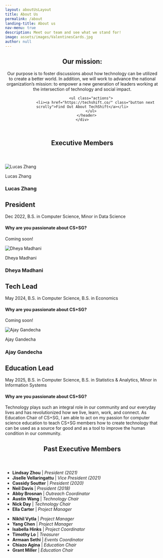 ```yaml
---
layout: aboutUsLayout
title: About Us
permalink: /about
landing-title: About us
nav-menu: true
description: Meet our team and see what we stand for!
image: assets/images/ValentinesCards.jpg
author: null
---
```


<div id="main" class="alt">
<!-- One -->
<section id="Mission">
	<div class="inner">
		<header class="major">
			<h2 id="Mission">Our mission: </h2>
			<p>Our purpose is to foster discussions about how technology can be utilized to create a better world. In addition, we will work to advance the national organization’s mission: to empower a new generation of leaders working at the intersection of technology and social impact.</p>		
			
			<ul class="actions">
				<li><a href="https://techshift.co/" class="button next scrolly">Find Out About TechShift</a></li>
			</ul>
		</header>
	</div>
</section>
<!--<hr class="major" />-->
<section id="Exec" class="profile-header">
	<div class="inner">
		<header class="major">
			<h2>Executive Members</h2>
		</header>
	</div>
</section>
	<section id="two" class="spotlights profiles">
		<!-- Lucas -->
		<section class="profile-box">
			<div class="profile-img">
				<img src="{{ "assets/images/memberPictures/LucasZhang.jpg" | relative_url }}" alt="Lucas Zhang" />
				<div class="profile-img-container">
					<p>Lucas Zhang</p>
				</div>
			</div>
			<div class="profile-description">
				<h1>Lucas Zhang</h1>
				<h2>President</h2>
				<p>
					<span class='grad-date'>Dec 2022</span>,
					B.S. in Computer Science, Minor in Data Science
				</p>
				<h4>Why are you passionate about CS+SG?</h4>
				<p>
				Coming soon!
				</p>
			</div>
		</section>
		<!-- Dheya -->
		<section class="profile-box">
			<div class="profile-img">
				<img src="{{ "assets/images/memberPictures/DheyaMadhani.jpg" | relative_url }}" alt="Dheya Madhani" />
				<div class="profile-img-container">
					<p>Dheya Madhani</p>
				</div>
			</div>
			<div class="profile-description">
				<h1>Dheya Madhani</h1>
				<h2>Tech Lead</h2>
				<p>
					<span class='grad-date'>May 2024</span>,
					B.S. in Computer Science, B.S. in Economics
				</p>
				<h4>Why are you passionate about CS+SG?</h4>
				<p>
				Coming soon!
				</p>
			</div>
		</section>
		<!-- Ajay -->
		<section class="profile-box">
			<div class="profile-img">
				<img src="{{ "assets/images/memberPictures/AjayGandecha.jpeg" | relative_url }}" alt="Ajay Gandecha" />
				<div class="profile-img-container">
					<p>Ajay Gandecha</p>
				</div>
			</div>
			<div class="profile-description">
				<h1>Ajay Gandecha</h1>
				<h2>Education Lead</h2>
				<p>
					<span class='grad-date'>May 2025</span>,
					B.S. in Computer Science, B.S. in Statistics & Analytics, Minor in Information Systems
				</p>
				<h4>Why are you passionate about CS+SG?</h4>
				<p>
					Technology plays such an integral role in our community and our everyday lives and has revolutionized how we live, learn, work, and connect. As Education Chair of CS+SG, I am able to act on my passion for computer science education to teach CS+SG members how to create technology that can be used as a source for good and as a tool to improve the human condition in our community. 
				</p>
			</div>
		</section>
	</section>
	<!--
	<section id="two" class="spotlights profiles">
		<!-Cassidy->
		<section class="profile-box">
			<div class="profile-img">
				<img src="{{ "assets/images/memberPictures/CassidySoutter2.jpg" | relative_url }}" alt="Cassidy Souter" />
				<div class="profile-img-container">
					<p>Cassidy Soutter</p>
				</div>
			</div>
			<div class="profile-description">
				<h1>Cassidy Soutter</h1>
				<h2>President</h2>
				<p>
					<span class='grad-date'>May 2020</span>,
					B.S. in Computer Science, Minor in Information Systems, Minor in Spanish for the Professions
				</p>
				<h4>Why are you passionate about CS+SG?</h4>
				<p>Technology is one of the most powerful tools that we have widespread access to as a society. As we continue to develop its possibilities, it is important that we understand the repercussions of our actions and find a way to use tech to help create social good. I hope that CS+SG will be a start for us, as a community, to make a positive impact on the people around us and help to develop a healthier relationship with the way we use computer science for good.</p>
				<h4>Fun facts about me!</h4>
				<p>In my spare time, I like to listen to jazz, bake, knit and watch the Office.</p>
			</div>
		</section>
		<!- Jiselle ->
		<section class="profile-box">
			<div class="profile-img">
				<img src="{{ "assets/images/memberPictures/JiselleVellaringattu.jpg" | relative_url }}" alt="Jiselle Vellaringattu" />
				<div class="profile-img-container">
					<p>Jiselle Vellaringattu</p>
				</div>
			</div>
			<div class="profile-description">
				<h1>Jiselle Vellaringattu</h1>
				<h2>Vice President</h2>
				<p>
					<span class='grad-date'>May 2021</span>,
					B.S. in Computer Science, B.A. in Global Studies, Minor in Statistics and Analytics
				</p>
				<h4>Why are you passionate about CS+SG?</h4>
				<p>CS+SG is an organization that I am proud to be a part of, as it connects my passions of social good, technology and education. I have been able to form relationships with hardworking individuals who are passionate about social good and with community organizations that are looking to make a difference in the world, which is incredibly exciting.</p>
				<h4>Fun facts about me!</h4>
				<p>- I had an amazing experience studying abroad in Cusco, Peru! </p>
				<p>- I love posting on my photo account, @jiselletells :) </p>
			</div>
		</section>
		<!- Abby Brosnan->
		<section class="profile-box">
			<div class="profile-img">
				<img src="{{ "assets/images/memberPictures/AbbyBrosnan.jpeg" | relative_url }}" alt="Abby Brosnan" />
				<div class="profile-img-container">
					<p>Abby Brosnan</p>
				</div>
			</div>
			<div class="profile-description">
				<h1>Abby Brosnan</h1>
				<h2>Outreach Coordinator</h2>
				<p>
					<span class='grad-date'>May 2021</span>,
					B.S. in Computer Science, Minor in Environmental Science and Studies
				</p>
				<h4>Why are you passionate about CS+SG?</h4>
				<p>I think everyone has an obligation to use their skills and talents to make a positive impact on others, whatever that may be.  A lot of organizations in the community have no idea how much more they could be accomplishing with technology, or just don't have the tools to accomplish it.  Every time we empower an organization with technology, we help them as well as all the people they help through their mission, and it's a great feeling.</p>
				<h4>Fun facts about me!</h4>
				<p>I've been skydiving!</p>
			</div>
		</section>
		<!- Savannah Evans ->
		<section class="profile-box">
			<div class="profile-img">
				<img src="{{ "assets/images/memberPictures/SavannahEvans.jpeg" | relative_url }}" alt="Savannah Evans" />
				<div class="profile-img-container">
					<p>Savannah Evans</p>
				</div>
			</div>
			<div class="profile-description">
				<h1>Savannah Evans</h1>
				<h2>Events Coordinator</h2>
				<p>
				<span class='grad-date'>May 2021</span>,
				B.S. in Computer Science, B.A. in Communication Studies
				</p>
				<h4>Why are you passionate about CS+SG?</h4>
				<p>Technology holds the ability to be incredibly impactful and I want to help ensure that it is being used to promote positive social change.
				</p>
				<h4>Fun facts about me!</h4>
				<li> I had no idea what computer science was until I took COMP 110 in the fall of my freshman year. </li>
				<li> Favorite things: Snickers, A24 movies, Oxford commas, UX design, my cat George, Timothee Chalamet</li>
			</div>
		</section>
		<!- Austin Wang->
		<section class="profile-box">
			<div class="profile-img">
				<img src="{{ "assets/images/memberPictures/AustinWang.jpg" | relative_url }}" alt="Austin Wang" />
				<div class="profile-img-container">
					<p>Austin Wang</p>
				</div>
			</div>
			<div class="profile-description">
				<h1>Austin Wang</h1>
				<h2>Technology Chair</h2>
				<p>
					<span class='grad-date'>May 2020</span>,
					B.S. in Computer Science, B.S. in Mathematics
				</p>
				<h4>Why are you passionate about CS+SG?</h4>
				<p>I think that we, as CS majors, tend to underestimate the scope of our own influence. A lot of us have a one track mind hooked on a lucrative job market and research opportunities. We often overlook the ways in which we can impact areas outside of our bubble. I hope CS+SG creates passion in environmental science, healthcare, social justice, and more for CS students. *DAB*</p>
				<h4>Fun facts about me!</h4>
				<ul>
					<li>I help organize HackNC. Contact me if you're interested; we're always looking for more hands & heads (& sponsors)!</li>
					<li>I used to (sometimes still) do research in the CS department. If you need any advice about research opportunities, hmu.</li>
					<li>My favorite season is winter. I tell myself I don't have a favorite color, but I think it's either orange or blue.</li>
					<li>I like The Killers, John Mayer, Lupe Fiasco, and so much more.</li>
					<li>I like to take pictures. I shoot on a Canon EOS 500D ~ Sigma 30mm f/1.4 Art ~ Canon 50mm f/1.8 STM.</li>
				</ul>
			</div>
		</section>
		<!- Nick Day ->
		<section class="profile-box">
			<div class="profile-img">
				<img src="{{ "assets/images/memberPictures/NickDay.jpg" | relative_url }}" alt="Nicholas Day" />
				<div class="profile-img-container">
					<p>Nicholas Day</p>
				</div>
			</div>
			<div class="profile-description">
				<h1>Nicholas Day</h1>
				<h2>Technology Chair</h2>
				<p>
					<span class='grad-date'>May 2022</span>,
					B.S. in Computer Science
				</p>
				<h4>Why are you passionate about CS+SG?</h4>
				<p>I love helping the community and working on technical projects. </p>
			</div>
		</section>
		<!- Lindsay Zhou ->
		<section class="profile-box">
			<div class="profile-img">
				<img src="{{ "assets/images/memberPictures/LindsayZhou.jpg" | relative_url }}" alt="Lindsay Zhou" />
				<div class="profile-img-container">
					<p>Lindsay Zhou</p>
				</div>
			</div>
			<div class="profile-description">
				<h1>Lindsay Zhou</h1>
				<h2>Technology Chair</h2>
				<p>
					<span class='grad-date'>May 2022</span>,
					B.S. in Computer Science, B.A. in Linguistics, Minor in Japanese
				</p>
				<h4>Why are you passionate about CS+SG?</h4>
				<p>I believe in taking a human-centric approach to technology, and I can think of no better way to do that than to create technology that directly benefits the community around me. CS+SG is an amazing outlet for both my creative and technical sides, and I especially love working with so many other people who are passionate about driving positive change.</p>
				<h4>Fun facts about me!</h4>
				<p> I'm a huge fan of hackathons, so I help out with organizing several of the hackathons at UNC. Outside of tech, I love writing, and I spend a lot of my free time on a novel I've been working on!</p>
			</div>
		</section>
		<!- Ella Carter ->
		<section class="profile-box">
			<div class="profile-img">
				<img src="{{ "assets/images/memberPictures/EllaCarter.png" | relative_url }}" alt="Ella Carter" />
				<div class="profile-img-container">
					<p>Ella Carter</p>
				</div>
			</div>
			<div class="profile-description">
				<h1>Ella Carter</h1>
				<h2>Project Manager</h2>
				<p>
					<span class='grad-date'>May 2022</span>,
					B.S. in Computer Science, B.S. in Environmental Science on the Quantitative Systems Track
				</p>
				<h4>Why are you passionate about CS+SG?</h4>
				<p>For one, I love learning about and understanding computer science. Technology is strongly shaping the human experience, and I love the idea of manipulating and applying my passion for computer science to other fields to help people out.</p>
				<h4>Fun facts about me!</h4>
				<p> I took a gap year and worked for the National Park Service in St. Louis. During that internship, my car got stolen twice in three days and totaled. A toy version of my car is now on my keychain. </p>
			</div>
		</section>
		<!- Nikhil Vytla ->
		<section class="profile-box">
			<div class="profile-img">
				<img src="{{ "assets/images/memberPictures/NikhilVytla.jpg" | relative_url }}" alt="Nikhil Vytla" />
				<div class="profile-img-container">
					<p>Nikhil Vytla</p>
				</div>
			</div>
			<div class="profile-description">
				<h1>Nikhil Vytla</h1>
				<h2>Project Manager</h2>
				<p>
					<span class='grad-date'>May 2021</span>,
					B.S. in Computer Science, B.S. in Statistics
				</p>
				<h4>Why are you passionate about CS+SG?</h4>
				<p>I firmly believe in using technology to provide equal access to living and learning, and I hope CS+SG shows members that technology and computer science can truly inspire communities in a multitude of ways, whether that be by simply raising awareness for an issue, building a platform for people to have a voice, or creating interactive robots or games for children with physical and mental impairments!</p>
				<h4>Fun facts about me!</h4>
				<ul>
					<li>I'm one of the original co-founders and current Director of Operations of a tutoring and educational technology nonprofit located in the Bay Area, Onclass.org. Ask me about my life in California!</li>
					<li>I used to have two carnivorous beta fish in the same tank (big no-no). Funnily enough, they both died peacefully.</li>
					<li>Favorite things in random order: rock climbing, stargazing, headbanging to lo-fi, 60° weather, air-drumming, and eating food.</li>
				</ul>
			</div>
		</section>
		<!- Yang Chen ->
		<section class="profile-box">
			<div class="profile-img">
				<img src="{{ "assets/images/memberPictures/YangChen.jpeg" | relative_url }}" alt="Yang Chen" />
				<div class="profile-img-container">
					<p>Yang Chen</p>
				</div>
			</div>
			<div class="profile-description">
				<h1>Yang Chen</h1>
				<h2>Past Project Manager</h2>
				<p>
					<span class='grad-date'>May 2022</span>,
					B.S. in Computer Science, B.S. in Statistics, and Minor in Mathematics
				</p>
				<h4>Why are you passionate about CS+SG?</h4>
				<p>It helps introduce fun, but impactful projects for a variety of students and teaches project management and technical skills.</p>
				<h4>Fun facts about me!</h4>
				<p>I like to practice meditation and yoga!</p>
			</div>
		</section>
</section>-->

<section id="PastExec" class="profile-header">
	<div class="inner">
		<header class="major">
			<h2>Past Executive Members</h2>
		</header>
	</div>
</section>

<section id="two" class="spotlights profiles">
<div class="row 200%">
    <div class="6u 12u$(medium)">
		<ul>
			<li><strong>Lindsay Zhou</strong> | <i>President (2021)</i></li>
			<li><strong>Jiselle Vellaringattu</strong> | <i>Vice President (2021)</i></li>
			<li><strong>Cassidy Soutter</strong> | <i>President (2020)</i></li>
			<li><strong>Neil Davis</strong> | <i>President (2018)</i></li>
			<li><strong>Abby Brosnan</strong> | <i>Outreach Coordinator</i></li>
			<li><strong>Austin Wang</strong> | <i>Technology Chair</i></li>
			<li><strong>Nick Day</strong> | <i>Technology Chair</i></li>
			<li><strong>Ella Carter</strong> | <i>Project Manager</i></li>
		</ul>
    </div>
    <div class="6u 12u$(medium)">
		<ul>
			<li><strong>Nikhil Vytla</strong> | <i>Project Manager</i></li>
			<li><strong>Yang Chen</strong> | <i>Project Manager</i></li>
			<li><strong>Isabella Hinks</strong> | <i>Project Coordinator</i></li>
			<li><strong>Timothy Lo</strong> | <i>Treasurer</i></li>
			<li><strong>Armaan Sethi</strong> | <i>Events Coordinator</i></li>
			<li><strong>Chiazo Agina</strong> | <i>Education Chair</i></li>
			<li><strong>Grant Miller</strong> | <i>Education Chair</i></li>
		</ul>
    </div>
</div>
</section>


<!--<section id="two" class="spotlights profiles">
	<!- Izzi Hinks->
	<section class="profile-box">
	<!-Neil Davis->
		<div class="profile-img">
			<img src="{{ "assets/images/memberPictures/NeilDavis.jpg" | relative_url }}" alt="Neil Davis" />
			<div class="profile-img-container">
				<p>Neil Davis</p> 
				<p>President</p>
				<p>2018</p>
			</div>
		</div>
	<!- Izzi ->
		<div class="profile-img">
			<img src="{{ "assets/images/memberPictures/IzziHinks.jpg" | relative_url }}" alt="Isabella (Izzi) Hinks" />
			<div class="profile-img-container">
				<p>Isabella (Izzi) Hinks</p> 
				<p>Project Coordinator</p>
				<p>2018</p>
			</div>
		</div>
	<!- Tim ->
		<div class="profile-img">
			<img src="{{ "assets/images/memberPictures/TimothyLo.JPG" | relative_url }}" alt="Timothy Lo" />
			<div class="profile-img-container">
				<p>Timothy Lo</p>
				<p>Treasurer</p>
				<p>2018</p>
			</div>
		</div>
	<!-Armaan->
		<div class="profile-img">
			<img src="{{ "assets/images/memberPictures/ArmaanSethi.jpg" | relative_url }}" alt="Armaan Sethi" />
			<div class="profile-img-container">
				<p>Armaan Sethi</p>
				<p>Events Coordinator</p>
				<p>2018-2019</p>
			</div>
		</div>
	<!-Grant->
		<div class="profile-img">
			<img src="{{ "assets/images/memberPictures/GrantMiller.jpg" | relative_url }}" alt="Grant Miller" />
			<div class="profile-img-container">
				<p>Grant Miller</p>
				<p>Education Chair</p>
				<p>2019</p>
			</div>
		</div>
	<!-Visrut->
	<div class="profile-img">
			<img src="{{ "assets/images/memberPictures/VisrutSudhakar.jpg" | relative_url }}" alt="Visrut Sudhakar" />
			<div class="profile-img-container">
				<p>Visrut Sudhakar</p> 
				<p>Vice President and Treasurer</p>
				<p>2019</p>
			</div>
		</div>
	</section>
</section>
-->

<!-- <section id="Member">
	<div class="inner">
		<header class="major">
			<h2>Our Members</h2>
		</header>
		<span class="image fit"><img src="assets/images/banner.jpg" alt="" /></span>
		<div class="box alt">
			<div class="row 50% uniform">
				<div class="4u"><span class="image fit"><img src="assets/images/banner.jpg" alt="" /></span></div>
				<div class="4u"><span class="image fit"><img src="assets/images/banner.jpg" alt="" /></span></div>
				<div class="4u$"><span class="image fit"><img src="assets/images/banner.jpg" alt="" /></span></div>

				<div class="4u"><span class="image fit"><img src="assets/images/banner.jpg" alt="" /></span></div>
				<div class="4u"><span class="image fit"><img src="assets/images/banner.jpg" alt="" /></span></div>
				<div class="4u$"><span class="image fit"><img src="assets/images/banner.jpg" alt="" /></span></div>

				<div class="4u"><span class="image fit"><img src="assets/images/banner.jpg" alt="" /></span></div>
				<div class="4u"><span class="image fit"><img src="assets/images/banner.jpg" alt="" /></span></div>
				<div class="4u$"><span class="image fit"><img src="assets/images/banner.jpg" alt="" /></span></div>
			</div>
		</div>
	</div>
	</section> -->


<!--
			<!-- Grant 
		<section class="profile-box">
			<div class="profile-img">
				<img src="{{ "assets/images/memberPictures/GrantMiller.jpg" | relative_url }}" alt="Grant Miller" />
				<div class="profile-img-container">
					<p>Grant Miller</p>
				</div>
			</div>
			<div class="profile-description">
				<h1>Grant Miller</h1>
				<h2>Education Chair</h2>
				<p>
					<span class='grad-date'>May 2020</span>,
					B.S. and M.S. in Computer Science
				</p>
				<h4>Why are you passionate about CS+SG?</h4>
				<p>Because technology has a huge potential to positively benefit society.</p>
			</div>
		</section>
-->